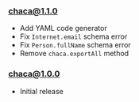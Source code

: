 ### chaca@1.1.0

- Add YAML code generator
- Fix `Internet.email` schema error
- Fix `Person.fullName` schema error
- Remove `chaca.exportAll` method

### chaca@1.0.0

- Initial release
